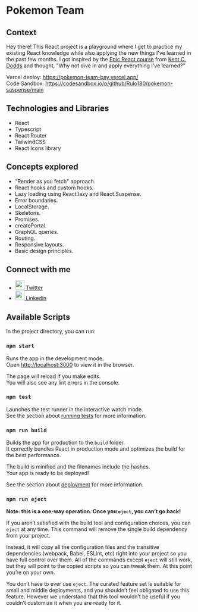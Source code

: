 # Pokemon Team

## Context

Hey there! This React project is a playground where I get to practice my existing React knowledge while also applying the new things I've learned in the past few months. 
I got inspired by the [Epic React course](epicreact.dev/learn) from [Kent C. Dodds](https://twitter.com/kentcdodds) and thought, "Why not dive in and apply everything I've learned?"

Vercel deploy: https://pokemon-team-bay.vercel.app/ <br>
Code Sandbox: https://codesandbox.io/p/github/Rulo180/pokemon-suspense/main

## Technologies and Libraries

- React
- Typescript
- React Router
- TailwindCSS
- React Icons library

## Concepts explored

- "Render as you fetch" approach.
- React hooks and custom hooks.
- Lazy loading using React.lazy and React.Suspense.
- Error boundaries.
- LocalStorage.
- Skeletons.
- Promises.
- createPortal.
- GraphQL queries.
- Routing.
- Responsive layouts.
- Basic design principles.

## Connect with me
- [<img width="25" height="25" src="https://cdn.jsdelivr.net/gh/devicons/devicon/icons/twitter/twitter-original.svg" /> Twitter](https://twitter.com/Rulo_Valles) 
- [<img width="25" height="25" src="https://cdn.jsdelivr.net/gh/devicons/devicon/icons/linkedin/linkedin-original.svg" /> Linkedin](https://www.linkedin.com/in/martin-valles-0370a8133/)

## Available Scripts

In the project directory, you can run:

### `npm start`

Runs the app in the development mode.\
Open [http://localhost:3000](http://localhost:3000) to view it in the browser.

The page will reload if you make edits.\
You will also see any lint errors in the console.

### `npm test`

Launches the test runner in the interactive watch mode.\
See the section about [running tests](https://facebook.github.io/create-react-app/docs/running-tests) for more information.

### `npm run build`

Builds the app for production to the `build` folder.\
It correctly bundles React in production mode and optimizes the build for the best performance.

The build is minified and the filenames include the hashes.\
Your app is ready to be deployed!

See the section about [deployment](https://facebook.github.io/create-react-app/docs/deployment) for more information.

### `npm run eject`

**Note: this is a one-way operation. Once you `eject`, you can’t go back!**

If you aren’t satisfied with the build tool and configuration choices, you can `eject` at any time. This command will remove the single build dependency from your project.

Instead, it will copy all the configuration files and the transitive dependencies (webpack, Babel, ESLint, etc) right into your project so you have full control over them. All of the commands except `eject` will still work, but they will point to the copied scripts so you can tweak them. At this point you’re on your own.

You don’t have to ever use `eject`. The curated feature set is suitable for small and middle deployments, and you shouldn’t feel obligated to use this feature. However we understand that this tool wouldn’t be useful if you couldn’t customize it when you are ready for it.
